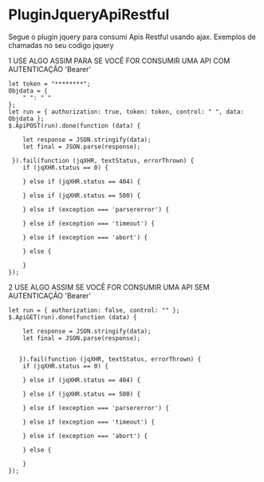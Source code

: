 # PluginJqueryApiRestful
Segue o plugin jquery para consumi Apis Restful usando ajax.
Exemplos de chamadas no seu codigo jquery 

1 USE ALGO ASSIM PARA SE VOCÊ FOR CONSUMIR UMA API COM AUTENTICAÇÃO 'Bearer'

    let token = "********";
    Objdata = {
        " ": " "
    };
    let run = { authorization: true, token: token, control: " ", data: Objdata };
    $.ApiPOST(run).done(function (data) {
    
        let response = JSON.stringify(data);
        let final = JSON.parse(response); 
        
     }).fail(function (jqXHR, textStatus, errorThrown) {       
        if (jqXHR.status == 0) {
           
        } else if (jqXHR.status == 404) {
           
        } else if (jqXHR.status == 500) {
           
        } else if (exception === 'parsererror') {
            
        } else if (exception === 'timeout') {
           
        } else if (exception === 'abort') {
            
        } else {
           
        }
    });


2 USE ALGO ASSIM SE VOCÊ FOR CONSUMIR UMA API SEM AUTENTICAÇÃO 'Bearer'
   
    let run = { authorization: false, control: "" };
    $.ApiGET(run).done(function (data) {
       
        let response = JSON.stringify(data);
        let final = JSON.parse(response);         
         

       }).fail(function (jqXHR, textStatus, errorThrown) {       
        if (jqXHR.status == 0) {
           
        } else if (jqXHR.status == 404) {
           
        } else if (jqXHR.status == 500) {
           
        } else if (exception === 'parsererror') {
            
        } else if (exception === 'timeout') {
           
        } else if (exception === 'abort') {
            
        } else {
           
        }
    });




